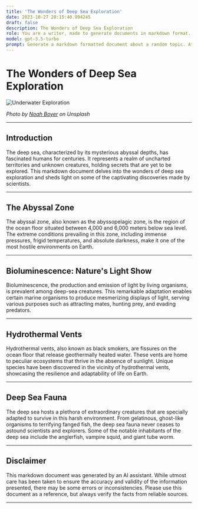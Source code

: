 ```yaml
---
title: 'The Wonders of Deep Sea Exploration'
date: 2023-10-27 20:15:40.994245
draft: false
description: The Wonders of Deep Sea Exploration
role: You are a writer, made to generate documents in markdown format. It is very important that all of the documents you generate are in valid markdown format.
model: gpt-3.5-turbo
prompt: Generate a markdown formatted document about a random topic. At the bottom, include a disclaimer explaining that the document was generated by you. The first line of the document should be the title. Make sure that the entire document is in proper markdown format, using a mix of various tags to make the document visually appealing.
---
```


# The Wonders of Deep Sea Exploration

![Underwater Exploration](https://images.unsplash.com/photo-1573461690120-eb21342297d1)

*Photo by [Noah Boyer](https://unsplash.com/photos/gIYPm1lJITO) on Unsplash*

---

## Introduction

The deep sea, characterized by its mysterious abyssal depths, has fascinated humans for centuries. It represents a realm of uncharted territories and unknown creatures, holding secrets that are yet to be explored. This markdown document delves into the wonders of deep sea exploration and sheds light on some of the captivating discoveries made by scientists.

---

## The Abyssal Zone

The abyssal zone, also known as the abyssopelagic zone, is the region of the ocean floor situated between 4,000 and 6,000 meters below sea level. The extreme conditions prevailing in this zone, including immense pressures, frigid temperatures, and absolute darkness, make it one of the most hostile environments on Earth.

---

## Bioluminescence: Nature's Light Show

Bioluminescence, the production and emission of light by living organisms, is prevalent among deep-sea creatures. This remarkable adaptation enables certain marine organisms to produce mesmerizing displays of light, serving various purposes such as attracting mates, hunting prey, and evading predators.

---

## Hydrothermal Vents

Hydrothermal vents, also known as black smokers, are fissures on the ocean floor that release geothermally heated water. These vents are home to peculiar ecosystems that thrive in the absence of sunlight. Unique species have been discovered in the vicinity of hydrothermal vents, showcasing the resilience and adaptability of life on Earth.

---

## Deep Sea Fauna

The deep sea hosts a plethora of extraordinary creatures that are specially adapted to survive in this harsh environment. From gelatinous, ghost-like organisms to terrifying fanged fish, the deep sea fauna never ceases to astound scientists and explorers. Some of the notable inhabitants of the deep sea include the anglerfish, vampire squid, and giant tube worm.

---

## Disclaimer

This markdown document was generated by an AI assistant. While utmost care has been taken to ensure the accuracy and validity of the information presented, there may be some errors or inconsistencies. Please use this document as a reference, but always verify the facts from reliable sources.

---